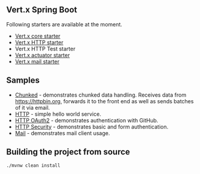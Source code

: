 ## Vert.x Spring Boot

Following starters are available at the moment.

* [Vert.x core starter](./vertx-spring-boot-starter)
* [Vert.x HTTP starter](./vertx-spring-boot-starter-http)
* Vert.x HTTP Test starter
* [Vert.x actuator starter](./vertx-spring-boot-starter-actuator)
* [Vert.x mail starter](./vertx-spring-boot-starter-mail)

## Samples

* [Chunked](./vertx-spring-boot-samples/vertx-spring-boot-sample-chunked) - demonstrates chunked data handling. Receives data from https://httpbin.org, forwards it to the front end as well as sends batches of it via email.
* [HTTP](./vertx-spring-boot-samples/vertx-spring-boot-sample-http) - simple hello world service.
* [HTTP OAuth2](./vertx-spring-boot-samples/vertx-spring-boot-sample-http-oauth) - demonstrates authentication with GitHub.
* [HTTP Security](./vertx-spring-boot-samples/vertx-spring-boot-sample-http-security) - demonstrates basic and form authentication.
* [Mail](./vertx-spring-boot-samples/vertx-spring-boot-sample-mail) - demonstrates mail client usage.

## Building the project from source

```bash
./mvnw clean install
```

